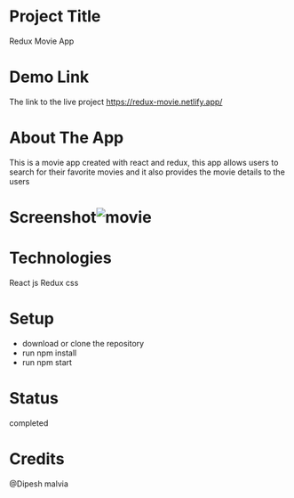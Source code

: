 # Project Title

Redux Movie App

# Demo Link

The link to the live project https://redux-movie.netlify.app/

# About The App

This is a movie app created with react and redux, this app allows users to search for their favorite movies and it also provides the movie details to the users


# Screenshot![movie](https://user-images.githubusercontent.com/63726675/147921088-2e9441a7-8460-4c55-a82c-c84f3d586f11.png)


# Technologies

React js
Redux
css

# Setup

* download or clone the repository
* run npm install
* run npm start

# Status

completed

# Credits

@Dipesh malvia
